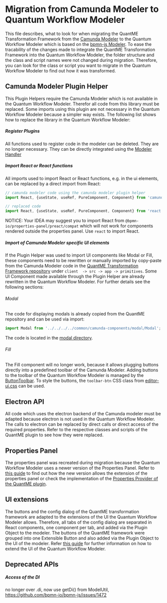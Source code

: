 # Migration from Camunda Modeler to Quantum Workflow Modeler
This file describes, what to look for when migrating the QuantME Transformation Framework 
from the [Camunda Modeler](https://github.com/camunda/camunda-modeler) to the Quantum Workflow Modeler 
which is based on the [bpmn-js Modeler](https://github.com/bpmn-io/bpmn-js/). To ease the tracability of the changes made to
integrate the QuantME Transformation Framework into the Quantum Workflow Modeler, the folder structure and the class and 
script names were not changed during migration. Therefore, you can look for the class or script you want to migrate in the
Quantum Workflow Modeler to find out how it was transformed.

## Camunda Modeler Plugin Helper  
This Plugin Helpers require the Camunda Modeler which is not available in the Quantum Workflow Modeler.
Therefor all code from this library must be replaced. Some imports using this plugin are
not necessary in the Quantum Workflow Modeler because a simpler way exists. The following list shows how 
to replace the library in the Quantum Workflow Modeler:

##### Register Plugins
All functions used to register code in the modeler can be deleted. They are no longer necessary. They 
can be directly integrated using the [Modeler Handler](../../components/bpmn-q/modeler-component/editor/ModelerHandler.js)

##### Import React or React functions
All imports used to import React or React functions, e.g. in the ui elements, can be replaced by a
direct import from React:
```javascript
// camunda modeler code using the camunda modeler plugin helper
import React, {useState, useRef, PureComponent, Component} from 'camunda-modeler-plugin-helpers/react';

// replaced code
import React, {useState, useRef, PureComponent, Component} from 'react';
```
NOTICE: Your IDEA may suggest you to import React from ```@bpmn-io/properties-panel/preact/compat``` which will not work 
for components rendered outside the properties panel. Use ```react``` to import React.

##### Import of Camunda Modeler specific UI elements
If the Plugin Helper was used to import UI components like Modal or Fill, these components need to be rewritten or manually 
imported by copy-paste from the Camunda Modeler code in the [QuantME Transformation Framework repository](https://github.com/UST-QuAntiL/QuantME-TransformationFramework/tree/develop/client/src/app/primitives) under ```client 
-> src -> app -> primitives```. Some UI Component made available through the Plugin Helper are already rewritten in the Quantum
Workflow Modeler. For further details see the following sections:

###### Modal
The code for displaying modals is already copied from the QuantME repository and can be used via import:
```javascript
import Modal from '../../../../common/camunda-components/modal/Modal';
```
The code is located in the [modal directory](../../components/bpmn-q/modeler-component/editor/ui/modal).

###### Fill
The Fill component will no longer work, because it allows plugging buttons directly into a predefined toolbar of the Camunda Modeler.
Adding buttons to the toolbar of the Quantum Workflow Modeler is managed by the [ButtonToolbar](../../components/bpmn-q/modeler-component/editor/ui/ButtonToolbar.js).
To style the buttons, the ```toolbar-btn``` CSS class from [editor-ui.css](../../components/bpmn-q/modeler-component/editor/resources/styling/editor-ui.css) 
can be used.

## Electron API
All code which uses the electron backend of the Camunda modeler must be adapted because electron is not used in the Quantum
Workflow Modeler. The calls to electron can be replaced by direct calls or direct access of the required properties. Refer 
to the respective classes and scripts of the QuantME plugin to see how they were replaced.

## Properties Panel
The properties panel was recreated during migration because the Quantum Workflow Modeler uses a newer version of the Properties 
Panel. Refer to [this guide](https://github.com/bpmn-io/bpmn-js-examples/tree/master/properties-panel-extension) 
to find out how the new version allows the extension of the properties panel or check the
implementation of the [Properties Provider of the QuantME plugin](../../components/bpmn-q/modeler-component/extensions/quantme/modeling/properties-provider/QuantMEPropertiesProvider.js).

## UI extensions
The buttons and the config dialog of the QuantME transformation framework are adapted to the extensions of the UI the Quantum
Workflow Modeler allows. Therefore, all tabs of the config dialog are separated in React components, one component per tab,
and added via the Plugin Object to the modeler. The buttons of the QuantME framework were grouped into one Extensible Button
and also added via the Plugin Object to the UI of the modeler. Refer [this guide](../quantum-workflow-modeler/editor/ui-extension/extend-ui-via-plugin-object.md) 
for further information on how to extend the UI of the Quantum Workflow Modeler.

## Deprecated APIs

##### Access of the DI
no longer over .di, now use getDi() from ModelUtil, https://github.com/bpmn-io/bpmn-js/issues/1472